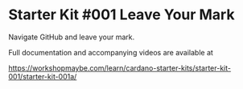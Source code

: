 # Starter Kit #001 Leave Your Mark
Navigate GitHub and leave your mark.

Full documentation and accompanying videos are available at 

https://workshopmaybe.com/learn/cardano-starter-kits/starter-kit-001/starter-kit-001a/ 

